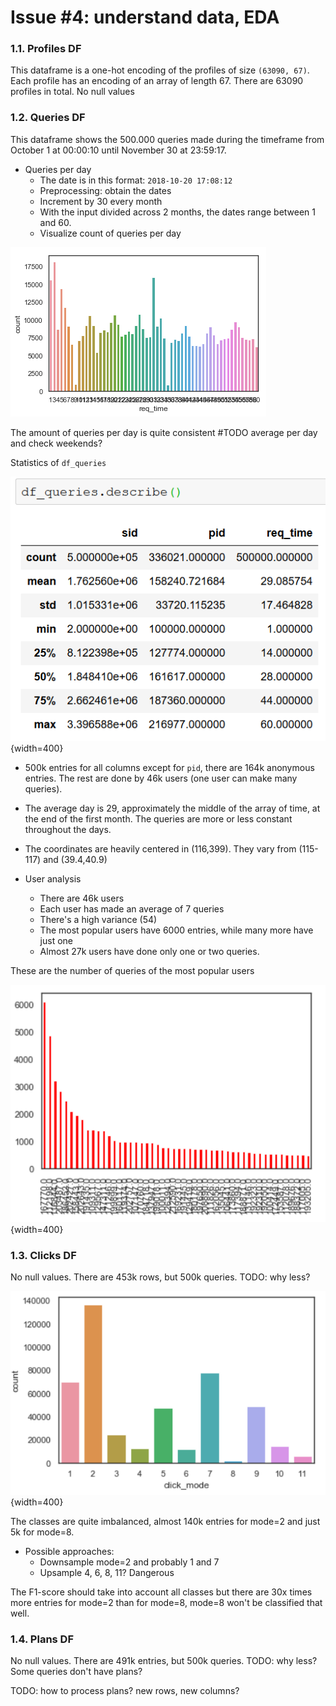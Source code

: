 # Issue #4: understand data, EDA

### 1.1. Profiles DF

This dataframe is a one-hot encoding of the profiles of size `(63090, 67)`. Each profile has an encoding of an array of length 67. There are 63090 profiles in total. No null values

### 1.2. Queries DF

This dataframe shows the 500.000 queries made during the timeframe from October 1 at 00:00:10 until November 30 at 23:59:17. 

* Queries per day
    - The date is in this format: `2018-10-20 17:08:12`
    - Preprocessing: obtain the dates
    - Increment by 30 every month
    - With the input divided across 2 months, the dates range between 1 and 60.
    - Visualize count of queries per day

![ ](figures/queries_day.png)

The amount of queries per day is quite consistent #TODO average per day and check weekends?

Statistics of `df_queries`

![ ](figures/df_queries_stats.png){width=400}

* 500k entries for all columns except for `pid`, there are 164k anonymous entries. The rest are done by 46k users (one user can make many queries).
* The average day is 29, approximately the middle of the array of time, at the end of the first month. The queries are more or less constant throughout the days.
* The coordinates are heavily centered in (116,399). They vary from (115-117) and (39.4,40.9)

* User analysis
    - There are 46k users
    - Each user has made an average of 7 queries
    - There's a high variance (54)
    - The most popular users have 6000 entries, while many more have just one
    - Almost 27k users have done only one or two queries.

These are the number of queries of the most popular users

![ ](figures/queries_user.png){width=400}

### 1.3. Clicks DF

No null values. There are 453k rows, but 500k queries. TODO: why less?

![ ](figures/clicks_per_mode.png){width=400}

The classes are quite imbalanced, almost 140k entries for mode=2 and just 5k for mode=8. 

* Possible approaches:
    - Downsample mode=2 and probably 1 and 7
    - Upsample 4, 6, 8, 11? Dangerous

The F1-score should take into account all classes but there are 30x times more entries for mode=2 than for mode=8, mode=8 won't be classified that well.

### 1.4. Plans DF

No null values. There are 491k entries, but 500k queries. TODO: why less? Some queries don't have plans?

TODO: how to process plans? new rows, new columns?

